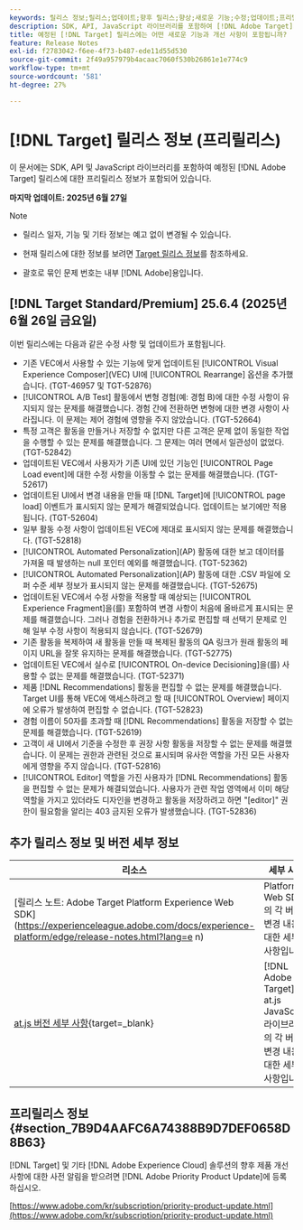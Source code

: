 ```yaml
---
keywords: 릴리스 정보;릴리스;업데이트;향후 릴리스;향상;새로운 기능;수정;업데이트;프리릴리스;조기 액세스
description: SDK, API, JavaScript 라이브러리를 포함하여 [!DNL Adobe Target]의 예정된 릴리스에 포함된 새로운 기능 및 개선, 수정 사항에 대해 알아봅니다.
title: 예정된 [!DNL Target] 릴리스에는 어떤 새로운 기능과 개선 사항이 포함됩니까?
feature: Release Notes
exl-id: f2783042-f6ee-4f73-b487-ede11d55d530
source-git-commit: 2f49a957979b4acaac7060f530b26861e1e774c9
workflow-type: tm+mt
source-wordcount: '581'
ht-degree: 27%

---
```


# [!DNL Target] 릴리스 정보 (프리릴리스)

이 문서에는 SDK, API 및 JavaScript 라이브러리를 포함하여 예정된 [!DNL Adobe Target] 릴리스에 대한 프리릴리스 정보가 포함되어 있습니다.

**마지막 업데이트: 2025년 6월 27일**

>[!NOTE]
>
>* 릴리스 일자, 기능 및 기타 정보는 예고 없이 변경될 수 있습니다.
>
>* 현재 릴리스에 대한 정보를 보려면 [Target 릴리스 정보](release-notes.md)를 참조하세요.
>
>* 괄호로 묶인 문제 번호는 내부 [!DNL Adobe]용입니다.

## [!DNL Target Standard/Premium] 25.6.4 (2025년 6월 26일 금요일)

이번 릴리스에는 다음과 같은 수정 사항 및 업데이트가 포함됩니다.

* 기존 VEC에서 사용할 수 있는 기능에 맞게 업데이트된 [!UICONTROL Visual Experience Composer]&#x200B;(VEC) UI에 [!UICONTROL Rearrange] 옵션을 추가했습니다. (TGT-46957 및 TGT-52876)
* [!UICONTROL A/B Test] 활동에서 변형 경험(예: 경험 B)에 대한 수정 사항이 유지되지 않는 문제를 해결했습니다. 경험 간에 전환하면 변형에 대한 변경 사항이 사라집니다. 이 문제는 제어 경험에 영향을 주지 않았습니다. (TGT-52664)
* 특정 고객은 활동을 만들거나 저장할 수 없지만 다른 고객은 문제 없이 동일한 작업을 수행할 수 있는 문제를 해결했습니다. 그 문제는 여러 면에서 일관성이 없었다.(TGT-52842)
* 업데이트된 VEC에서 사용자가 기존 UI에 있던 기능인 [!UICONTROL Page Load event]에 대한 수정 사항을 이동할 수 없는 문제를 해결했습니다. (TGT-52617)
* 업데이트된 UI에서 변경 내용을 만들 때 [!DNL Target]에 [!UICONTROL page load] 이벤트가 표시되지 않는 문제가 해결되었습니다. 업데이트는 보기에만 적용됩니다. (TGT-52604)
* 일부 활동 수정 사항이 업데이트된 VEC에 제대로 표시되지 않는 문제를 해결했습니다. (TGT-52818)
* [!UICONTROL Automated Personalization]&#x200B;(AP) 활동에 대한 보고 데이터를 가져올 때 발생하는 null 포인터 예외를 해결했습니다. (TGT-52362)
* [!UICONTROL Automated Personalization]&#x200B;(AP) 활동에 대한 .CSV 파일에 오퍼 수준 세부 정보가 표시되지 않는 문제를 해결했습니다. (TGT-52675)
* 업데이트된 VEC에서 수정 사항을 적용할 때 예상되는 [!UICONTROL Experience Fragment]을(를) 포함하여 변경 사항이 처음에 올바르게 표시되는 문제를 해결했습니다. 그러나 경험을 전환하거나 추가로 편집할 때 선택기 문제로 인해 일부 수정 사항이 적용되지 않습니다. (TGT-52679)
* 기존 활동을 복제하여 새 활동을 만들 때 복제된 활동의 QA 링크가 원래 활동의 페이지 URL을 잘못 유지하는 문제를 해결했습니다. (TGT-52775)
* 업데이트된 VEC에서 실수로 [!UICONTROL On-device Decisioning]을(를) 사용할 수 없는 문제를 해결했습니다. (TGT-52371)
* 제품 [!DNL Recommendations] 활동을 편집할 수 없는 문제를 해결했습니다. Target UI를 통해 VEC에 액세스하려고 할 때 [!UICONTROL Overview] 페이지에 오류가 발생하여 편집할 수 없습니다. (TGT-52823)
* 경험 이름이 50자를 초과할 때 [!DNL Recommendations] 활동을 저장할 수 없는 문제를 해결했습니다. (TGT-52619)
* 고객이 새 UI에서 기준을 수정한 후 권장 사항 활동을 저장할 수 없는 문제를 해결했습니다. 이 문제는 권한과 관련된 것으로 표시되며 유사한 역할을 가진 모든 사용자에게 영향을 주지 않습니다. (TGT-52816)
* [!UICONTROL Editor] 역할을 가진 사용자가 [!DNL Recommendations] 활동을 편집할 수 없는 문제가 해결되었습니다. 사용자가 관련 작업 영역에서 이미 해당 역할을 가지고 있더라도 디자인을 변경하고 활동을 저장하려고 하면 &quot;[editor]&quot; 권한이 필요함을 알리는 403 금지된 오류가 발생했습니다. (TGT-52836)

## 추가 릴리스 정보 및 버전 세부 정보

| 리소스 | 세부 사항 |
|--- |--- |
| [릴리스 노트: Adobe Target Platform Experience Web SDK]&#x200B;(https://experienceleague.adobe.com/docs/experience-platform/edge/release-notes.html?lang=e n) | Platform Web SDK의 각 버전 변경 내용에 대한 세부 사항입니다. |
| [at.js 버전 세부 사항](https://experienceleague.adobe.com/docs/target-dev/developer/client-side/at-js-implementation/target-atjs-versions.html?lang=ko){target=_blank} | [!DNL Adobe Target] at.js JavaScript 라이브러리의 각 버전 변경 내용에 대한 세부 사항입니다. |

## 프리릴리스 정보 {#section_7B9D4AAFC6A74388B9D7DEF0658D8B63}

[!DNL Target] 및 기타 [!DNL Adobe Experience Cloud] 솔루션의 향후 제품 개선 사항에 대한 사전 알림을 받으려면 [!DNL Adobe Priority Product Update]에 등록하십시오.

[https://www.adobe.com/kr/subscription/priority-product-update.html](https://www.adobe.com/kr/subscription/priority-product-update.html)
